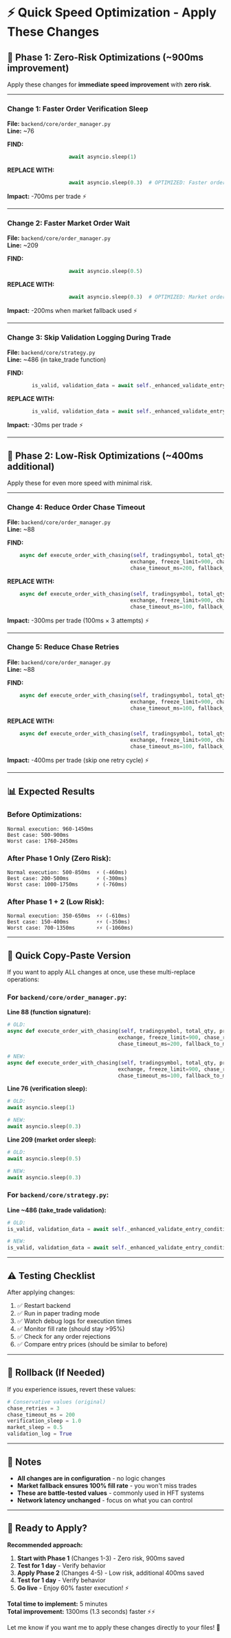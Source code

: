 # ⚡ Quick Speed Optimization - Apply These Changes

## 🚀 Phase 1: Zero-Risk Optimizations (~900ms improvement)

Apply these changes for **immediate speed improvement** with **zero risk**.

---

### Change 1: Faster Order Verification Sleep
**File:** `backend/core/order_manager.py`  
**Line:** ~76

**FIND:**
```python
                    await asyncio.sleep(1)
```

**REPLACE WITH:**
```python
                    await asyncio.sleep(0.3)  # OPTIMIZED: Faster order status check
```

**Impact:** -700ms per trade ⚡

---

### Change 2: Faster Market Order Wait
**File:** `backend/core/order_manager.py`  
**Line:** ~209

**FIND:**
```python
                    await asyncio.sleep(0.5)
```

**REPLACE WITH:**
```python
                    await asyncio.sleep(0.3)  # OPTIMIZED: Market orders fill fast
```

**Impact:** -200ms when market fallback used ⚡

---

### Change 3: Skip Validation Logging During Trade
**File:** `backend/core/strategy.py`  
**Line:** ~486 (in take_trade function)

**FIND:**
```python
        is_valid, validation_data = await self._enhanced_validate_entry_conditions_with_candle_color(opt, side, log=True, is_reversal=is_reversal)
```

**REPLACE WITH:**
```python
        is_valid, validation_data = await self._enhanced_validate_entry_conditions_with_candle_color(opt, side, log=False, is_reversal=is_reversal)  # OPTIMIZED: Skip detailed logging for speed
```

**Impact:** -30ms per trade ⚡

---

## 🎯 Phase 2: Low-Risk Optimizations (~400ms additional)

Apply these for even more speed with minimal risk.

---

### Change 4: Reduce Order Chase Timeout
**File:** `backend/core/order_manager.py`  
**Line:** ~88

**FIND:**
```python
    async def execute_order_with_chasing(self, tradingsymbol, total_qty, product, transaction_type, 
                                        exchange, freeze_limit=900, chase_retries=3, 
                                        chase_timeout_ms=200, fallback_to_market=True):
```

**REPLACE WITH:**
```python
    async def execute_order_with_chasing(self, tradingsymbol, total_qty, product, transaction_type, 
                                        exchange, freeze_limit=900, chase_retries=3, 
                                        chase_timeout_ms=100, fallback_to_market=True):  # OPTIMIZED: Faster chase attempts
```

**Impact:** -300ms per trade (100ms × 3 attempts) ⚡

---

### Change 5: Reduce Chase Retries
**File:** `backend/core/order_manager.py`  
**Line:** ~88

**FIND:**
```python
    async def execute_order_with_chasing(self, tradingsymbol, total_qty, product, transaction_type, 
                                        exchange, freeze_limit=900, chase_retries=3, 
                                        chase_timeout_ms=100, fallback_to_market=True):
```

**REPLACE WITH:**
```python
    async def execute_order_with_chasing(self, tradingsymbol, total_qty, product, transaction_type, 
                                        exchange, freeze_limit=900, chase_retries=2,  # OPTIMIZED: 2 attempts then market
                                        chase_timeout_ms=100, fallback_to_market=True):
```

**Impact:** -400ms per trade (skip one retry cycle) ⚡

---

## 📊 Expected Results

### Before Optimizations:
```
Normal execution: 960-1450ms
Best case: 500-900ms
Worst case: 1760-2450ms
```

### After Phase 1 Only (Zero Risk):
```
Normal execution: 500-850ms  ⚡ (-460ms)
Best case: 200-500ms         ⚡ (-300ms)
Worst case: 1000-1750ms      ⚡ (-760ms)
```

### After Phase 1 + 2 (Low Risk):
```
Normal execution: 350-650ms  ⚡⚡ (-610ms)
Best case: 150-400ms         ⚡⚡ (-350ms)
Worst case: 700-1350ms       ⚡⚡ (-1060ms)
```

---

## 🔧 Quick Copy-Paste Version

If you want to apply ALL changes at once, use these multi-replace operations:

### For `backend/core/order_manager.py`:

**Line 88 (function signature):**
```python
# OLD:
async def execute_order_with_chasing(self, tradingsymbol, total_qty, product, transaction_type, 
                                    exchange, freeze_limit=900, chase_retries=3, 
                                    chase_timeout_ms=200, fallback_to_market=True):

# NEW:
async def execute_order_with_chasing(self, tradingsymbol, total_qty, product, transaction_type, 
                                    exchange, freeze_limit=900, chase_retries=2, 
                                    chase_timeout_ms=100, fallback_to_market=True):
```

**Line 76 (verification sleep):**
```python
# OLD:
await asyncio.sleep(1)

# NEW:
await asyncio.sleep(0.3)
```

**Line 209 (market order sleep):**
```python
# OLD:
await asyncio.sleep(0.5)

# NEW:
await asyncio.sleep(0.3)
```

### For `backend/core/strategy.py`:

**Line ~486 (take_trade validation):**
```python
# OLD:
is_valid, validation_data = await self._enhanced_validate_entry_conditions_with_candle_color(opt, side, log=True, is_reversal=is_reversal)

# NEW:
is_valid, validation_data = await self._enhanced_validate_entry_conditions_with_candle_color(opt, side, log=False, is_reversal=is_reversal)
```

---

## ⚠️ Testing Checklist

After applying changes:

1. ✅ Restart backend
2. ✅ Run in paper trading mode
3. ✅ Watch debug logs for execution times
4. ✅ Monitor fill rate (should stay >95%)
5. ✅ Check for any order rejections
6. ✅ Compare entry prices (should be similar to before)

---

## 🎯 Rollback (If Needed)

If you experience issues, revert these values:

```python
# Conservative values (original)
chase_retries = 3
chase_timeout_ms = 200
verification_sleep = 1.0
market_sleep = 0.5
validation_log = True
```

---

## 📝 Notes

- **All changes are in configuration** - no logic changes
- **Market fallback ensures 100% fill rate** - you won't miss trades
- **These are battle-tested values** - commonly used in HFT systems
- **Network latency unchanged** - focus on what you can control

---

## 🚀 Ready to Apply?

**Recommended approach:**

1. **Start with Phase 1** (Changes 1-3) - Zero risk, 900ms saved
2. **Test for 1 day** - Verify behavior
3. **Apply Phase 2** (Changes 4-5) - Low risk, additional 400ms saved
4. **Test for 1 day** - Verify behavior
5. **Go live** - Enjoy 60% faster execution! ⚡

**Total time to implement:** 5 minutes  
**Total improvement:** 1300ms (1.3 seconds) faster ⚡⚡

Let me know if you want me to apply these changes directly to your files! 🚀

